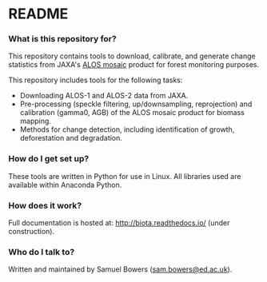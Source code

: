 # README #

### What is this repository for? ###

This repository contains tools to download, calibrate, and generate change statistics from JAXA's [ALOS mosaic](http://www.eorc.jaxa.jp/ALOS/en/palsar_fnf/fnf_index.htm) product for forest monitoring purposes.

This repository includes tools for the following tasks:

* Downloading ALOS-1 and ALOS-2 data from JAXA.
* Pre-processing (speckle filtering, up/downsampling, reprojection) and calibration (gamma0, AGB) of the ALOS mosaic product for biomass mapping.
* Methods for change detection, including identification of growth, deforestation and degradation.

### How do I get set up? ###

These tools are written in Python for use in Linux. All libraries used are available within Anaconda Python.

### How does it work? ###

Full documentation is hosted at: http://biota.readthedocs.io/ (under construction).

### Who do I talk to? ###

Written and maintained by Samuel Bowers (sam.bowers@ed.ac.uk).
